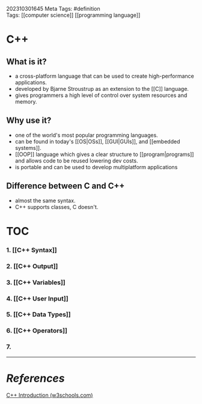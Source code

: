 202310301645
Meta Tags: #definition  
Tags: [[computer science]] [[programming language]]

# C++

## What is it?

- a cross-platform language that can be used to create high-performance applications.
- developed by Bjarne Stroustrup as an extension to the [[C]] language. 
- gives programmers a high level of control over system resources and memory.

## Why use it?

- one of the world's most popular programming languages.
- can be found in today's [[OS|OSs]], [[GUI|GUIs]], and [[embedded systems]].
- [[OOP]] language which gives a clear structure to [[program|programs]] and allows code to be reused lowering dev costs. 
- is portable and can be used to develop multiplatform applications

## Difference between C and C++

- almost the same syntax.
- C++ supports classes, C doesn't.

# TOC
### 1. [[C++ Syntax]]
### 2. [[C++ Output]]
### 3. [[C++ Variables]]
### 4. [[C++ User Input]]
### 5. [[C++ Data Types]]
### 6.  [[C++ Operators]]
### 7. 

---
# *References*

[C++ Introduction (w3schools.com)](https://www.w3schools.com/cpp/cpp_intro.asp)